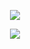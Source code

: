 <p align="center">
  <img src="https://github.com/brudnak/brudnak/blob/main/andrewbrudnak.png" />
</p>
<p align="center">
  <a href="https://youtu.be/algjtQqhDIQ">
    <img src="https://github.com/brudnak/brudnak/blob/main/where_it_all_started.webp" />
  </a>
</p>